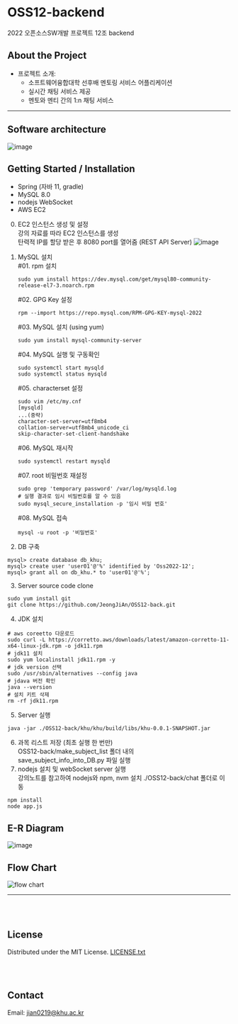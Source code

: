 # OSS12-backend
2022 오픈소스SW개발 프로젝트 12조 backend

## About the Project
- 프로젝트 소개:
    - 소프트웨어융합대학 선후배 멘토링 서비스 어플리케이션
    - 실시간 채팅 서비스 제공
    - 멘토와 멘티 간의 1:n 채팅 서비스
---

## Software architecture
![image](https://user-images.githubusercontent.com/94419510/205898707-309e3ed1-0e78-4bac-834b-ad9e129e83c2.png) <br>

## Getting Started / Installation
- Spring (자바 11, gradle)
- MySQL 8.0
- nodejs WebSocket
- AWS EC2
0. EC2 인스턴스 생성 및 설정<br>
    강의 자료를 따라 EC2 인스턴스를 생성<br>
    탄력적 IP를 할당 받은 후 8080 port를 열어줌 (REST API Server)
    ![image](https://user-images.githubusercontent.com/83760210/205205614-3f25cfe6-54cc-4be9-ae32-a87a850b62b0.png)

1. MySQL 설치<br>
    #01. rpm 설치
    ```
    sudo yum install https://dev.mysql.com/get/mysql80-community-release-el7-3.noarch.rpm
    ```
    #02. GPG Key 설정
    ```
    rpm --import https://repo.mysql.com/RPM-GPG-KEY-mysql-2022
    ```
    #03. MySQL 설치 (using yum)
    ```
    sudo yum install mysql-community-server
    ```
    #04. MySQL 실행 및 구동확인
    ```
    sudo systemctl start mysqld
    sudo systemctl status mysqld
    ```
    #05. characterset 설정
    ```
    sudo vim /etc/my.cnf
    [mysqld]
    ...(중략)
    character-set-server=utf8mb4
    collation-server=utf8mb4_unicode_ci
    skip-character-set-client-handshake
    ```
    #06. MySQL 재시작
    ```
    sudo systemctl restart mysqld
    ```
    #07. root 비밀번호 재설정
    ```
    sudo grep 'temporary password' /var/log/mysqld.log
    # 실행 결과로 임시 비밀번호를 알 수 있음
    sudo mysql_secure_installation -p '임시 비밀 번호'
    ```
    #08. MySQL 접속
    ```
    mysql -u root -p '비밀번호'
    ```
2. DB 구축
```
mysql> create database db_khu;
mysql> create user 'user01'@'%' identified by 'Oss2022-12';
mysql> grant all on db_khu.* to 'user01'@'%';
```
3. Server source code clone
```
sudo yum install git
git clone https://github.com/JeongJiAn/OSS12-back.git
```
4. JDK 설치
```
# aws coreetto 다운로드
sudo curl -L https://corretto.aws/downloads/latest/amazon-corretto-11-x64-linux-jdk.rpm -o jdk11.rpm
# jdk11 설치
sudo yum localinstall jdk11.rpm -y
# jdk version 선택
sudo /usr/sbin/alternatives --config java
# jdava 버전 확인
java --version
# 설치 키트 삭제
rm -rf jdk11.rpm
```
5. Server 실행
```
java -jar ./OSS12-back/khu/khu/build/libs/khu-0.0.1-SNAPSHOT.jar
```
6. 과목 리스트 저장 (최초 실행 한 번만)<br>
OSS12-back/make_subject_list 폴더 내의<br>
save_subject_info_into_DB.py 파일 실행
7. nodejs 설치 및 webSocket server 실행<br>
강의노트를 참고하여 nodejs와 npm, nvm 설치
./OSS12-back/chat 폴더로 이동
```
npm install
node app.js
```


## E-R Diagram
![image](https://user-images.githubusercontent.com/94419510/205899666-463b1003-aedc-43c4-8a92-430f7ca75cdb.png)
## Flow Chart
![flow chart](https://user-images.githubusercontent.com/113916318/205890469-9020d47a-9438-4be1-ab39-e4a7b7a641f1.png)

---
<br><br>
 ## License
 Distributed under the MIT License. [LICENSE.txt](https://github.com/JeongJiAn/OSS12-front/files/10165693/LICENSE.txt)

<br><br>
## Contact
Email: jian0219@khu.ac.kr

